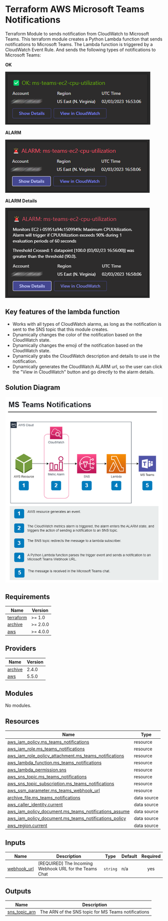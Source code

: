 # Terraform AWS Microsoft Teams Notifications

Terraform Module to sends notification from CloudWatch to Microsoft Teams. This terraform module creates a Python Lambda function that sends notifications to Microsoft Teams. The Lambda function is triggered by a CloudWatch Event Rule. And sends the following types of notifications to Microsoft Teams:

**OK**

![Notification OK](./images/MS_Teams_OK.png)

**ALARM**

![Notification ALARM](./images/MS_Teams_ALARM.png)

**ALARM Details**

![Notification Details](./images/MS_Teams_Details.png)

## Key features of the lambda function

- Works with all types of CloudWatch alarms, as long as the notification is sent to the SNS topic that this module creates.
- Dynamically changes the color of the notification based on the CloudWatch state.
- Dynamically changes the emoji of the notification based on the CloudWatch state.
- Dynamically grabs the CloudWatch description and details to use in the notification.
- Dynamically generates the CloudWatch ALARM url, so the user can click the "View in CloudWatch" button and go directly to the alarm details.

## Solution Diagram

![Solution Diagram](./images/MS_Teams_Diagram.png)

<!-- BEGINNING OF PRE-COMMIT-TERRAFORM DOCS HOOK -->
## Requirements

| Name | Version |
|------|---------|
| <a name="requirement_terraform"></a> [terraform](#requirement\_terraform) | >= 1.0 |
| <a name="requirement_archive"></a> [archive](#requirement\_archive) | >= 2.0.0 |
| <a name="requirement_aws"></a> [aws](#requirement\_aws) | >= 4.0.0 |

## Providers

| Name | Version |
|------|---------|
| <a name="provider_archive"></a> [archive](#provider\_archive) | 2.4.0 |
| <a name="provider_aws"></a> [aws](#provider\_aws) | 5.5.0 |

## Modules

No modules.

## Resources

| Name | Type |
|------|------|
| [aws_iam_policy.ms_teams_notifications](https://registry.terraform.io/providers/hashicorp/aws/latest/docs/resources/iam_policy) | resource |
| [aws_iam_role.ms_teams_notifications](https://registry.terraform.io/providers/hashicorp/aws/latest/docs/resources/iam_role) | resource |
| [aws_iam_role_policy_attachment.ms_teams_notifications](https://registry.terraform.io/providers/hashicorp/aws/latest/docs/resources/iam_role_policy_attachment) | resource |
| [aws_lambda_function.ms_teams_notifications](https://registry.terraform.io/providers/hashicorp/aws/latest/docs/resources/lambda_function) | resource |
| [aws_lambda_permission.sns](https://registry.terraform.io/providers/hashicorp/aws/latest/docs/resources/lambda_permission) | resource |
| [aws_sns_topic.ms_teams_notifications](https://registry.terraform.io/providers/hashicorp/aws/latest/docs/resources/sns_topic) | resource |
| [aws_sns_topic_subscription.ms_teams_notifications](https://registry.terraform.io/providers/hashicorp/aws/latest/docs/resources/sns_topic_subscription) | resource |
| [aws_ssm_parameter.ms_teams_webhook_url](https://registry.terraform.io/providers/hashicorp/aws/latest/docs/resources/ssm_parameter) | resource |
| [archive_file.ms_teams_notifications](https://registry.terraform.io/providers/hashicorp/archive/latest/docs/data-sources/file) | data source |
| [aws_caller_identity.current](https://registry.terraform.io/providers/hashicorp/aws/latest/docs/data-sources/caller_identity) | data source |
| [aws_iam_policy_document.ms_teams_notifications_assume](https://registry.terraform.io/providers/hashicorp/aws/latest/docs/data-sources/iam_policy_document) | data source |
| [aws_iam_policy_document.ms_teams_notifications_policy](https://registry.terraform.io/providers/hashicorp/aws/latest/docs/data-sources/iam_policy_document) | data source |
| [aws_region.current](https://registry.terraform.io/providers/hashicorp/aws/latest/docs/data-sources/region) | data source |

## Inputs

| Name | Description | Type | Default | Required |
|------|-------------|------|---------|:--------:|
| <a name="input_webhook_url"></a> [webhook\_url](#input\_webhook\_url) | [REQUIRED] The Incoming Webhook URL for the Teams Chat | `string` | n/a | yes |

## Outputs

| Name | Description |
|------|-------------|
| <a name="output_sns_topic_arn"></a> [sns\_topic\_arn](#output\_sns\_topic\_arn) | The ARN of the SNS topic for MS Teams notifications |
<!-- END OF PRE-COMMIT-TERRAFORM DOCS HOOK -->